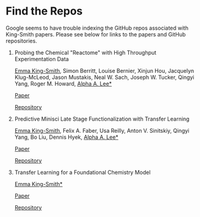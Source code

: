 # Find the Repos
Google seems to have trouble indexing the GitHub repos associated with King-Smith papers. Please see below for links to the papers and GitHub repositories.

1. Probing the Chemical "Reactome" with High Throughput Experimentation Data

   [Emma King-Smith](https://www.wolfson.cam.ac.uk/people/dr-emma-king-smith), Simon Berritt, Louise Bernier, Xinjun Hou, Jacquelyn Klug-McLeod, Jason Mustakis, Neal W. Sach, Joseph W. Tucker, Qingyi Yang, Roger M. Howard, [Alpha A. Lee*](https://www.alpha-lee.com/)

   [Paper](https://chemrxiv.org/engage/chemrxiv/article-details/64f74524dd1a73847f3e76e8)
   
   [Repository](https://github.com/emmaking-smith/HiTEA)

2. Predictive Minisci Late Stage Functionalization with Transfer Learning

   [Emma King-Smith](https://www.wolfson.cam.ac.uk/people/dr-emma-king-smith), Felix A. Faber, Usa Reilly, Anton V. Sinitskiy, Qingyi Yang, Bo Liu, Dennis Hyek, [Alpha A. Lee*](https://www.alpha-lee.com/) 
   
   [Paper](https://chemrxiv.org/engage/chemrxiv/article-details/64f7471679853bbd78275e41)

   [Repository](https://github.com/emmaking-smith/SET_LSF_CODE)

3. Transfer Learning for a Foundational Chemistry Model

   [Emma King-Smith*](https://www.wolfson.cam.ac.uk/people/dr-emma-king-smith)

   [Paper](https://pubs.rsc.org/en/content/articlelanding/2023/sc/d3sc04928k)

   [Repository](https://github.com/emmaking-smith/Modular_Latent_Space)
